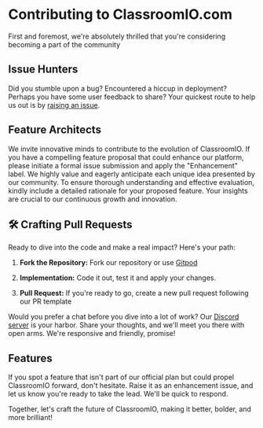 # Contributing to ClassroomIO.com

First and foremost, we're absolutely thrilled that you're considering becoming a part of the community

## Issue Hunters

Did you stumble upon a bug? Encountered a hiccup in deployment? Perhaps you have some user feedback to share? Your quickest route to help us out is by [raising an issue](https://github.com/rotimi-best/classroomio/issues/new/choose).

## Feature Architects

We invite innovative minds to contribute to the evolution of ClassroomIO. If you have a compelling feature proposal that could enhance our platform, please initiate a formal issue submission and apply the "Enhancement" label. We highly value and eagerly anticipate each unique idea presented by our community. To ensure thorough understanding and effective evaluation, kindly include a detailed rationale for your proposed feature. Your insights are crucial to our continuous growth and innovation.

## 🛠 Crafting Pull Requests

Ready to dive into the code and make a real impact? Here's your path:

1. **Fork the Repository:** Fork our repository or use [Gitpod](https://www.classroomio.com/docs/contributor-guides/gitpod)

2. **Implementation:** Code it out, test it and apply your changes.

3. **Pull Request:** If you're ready to go, create a new pull request following our PR template

Would you prefer a chat before you dive into a lot of work? Our [Discord server](https://dub.sh/ciodiscord) is your harbor. Share your thoughts, and we'll meet you there with open arms. We're responsive and friendly, promise!

## Features

If you spot a feature that isn't part of our official plan but could propel ClassroomIO forward, don't hesitate. Raise it as an enhancement issue, and let us know you're ready to take the lead. We'll be quick to respond.

Together, let's craft the future of ClassroomIO, making it better, bolder, and more brilliant!
